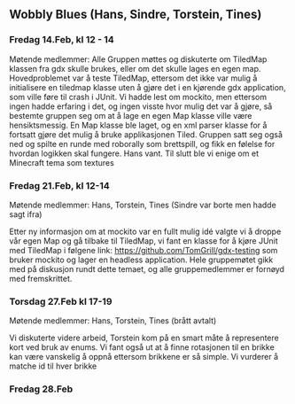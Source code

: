 ## Wobbly Blues (Hans, Sindre, Torstein, Tines)
### Fredag 14.Feb, kl 12 - 14
Møtende medlemmer: Alle
Gruppen møttes og diskuterte om TiledMap klassen fra gdx skulle brukes, eller om det skulle lages en egen map. Hovedproblemet var å teste TiledMap, ettersom det ikke var mulig å initialisere en tiledmap klasse uten å gjøre det i en kjørende gdx application, som ville føre til crash i JUnit. Vi hadde lest om mockito, men ettersom ingen hadde erfaring i det, og ingen visste hvor mulig det var å gjøre, så bestemte gruppen seg om at å lage en egen Map klasse ville være hensiktsmessig. En Map klasse ble laget, og en xml parser klasse for å fortsatt gjøre det mulig å bruke applikasjonen Tiled.
Gruppen satt seg også ned og spilte en runde med roborally som brettspill, og fikk en følelse for hvordan logikken skal fungere. Hans vant.
Til slutt ble vi enige om et Minecraft tema som textures

### Fredag 21.Feb, kl 12-14
Møtende medlemmer: Hans, Torstein, Tines (Sindre var borte men hadde sagt ifra) 

Etter ny informasjon om at mockito var en fullt mulig idé valgte vi å droppe vår egen Map og gå tilbake til TiledMap,
 vi fant en klasse for å kjøre JUnit med TiledMap i følgene link: https://github.com/TomGrill/gdx-testing  som bruker mockito og lager en headless application.
Hele gruppemøtet gikk med på diskusjon rundt dette temaet, og alle gruppemedlemmer er fornøyd med fremskrittet.

### Torsdag 27.Feb kl 17-19
Møtende medlemmer: Hans, Torstein, Tines (brått avtalt)

Vi diskuterte videre arbeid, Torstein kom på en smart måte å representere kort ved bruk av enums. Vi fant også ut at å finne rotasjonen til en brikke kan være vanskelig å oppnå ettersom brikkene er så simple.
 Vi vurderer å matche id til hver brikke 

### Fredag 28.Feb